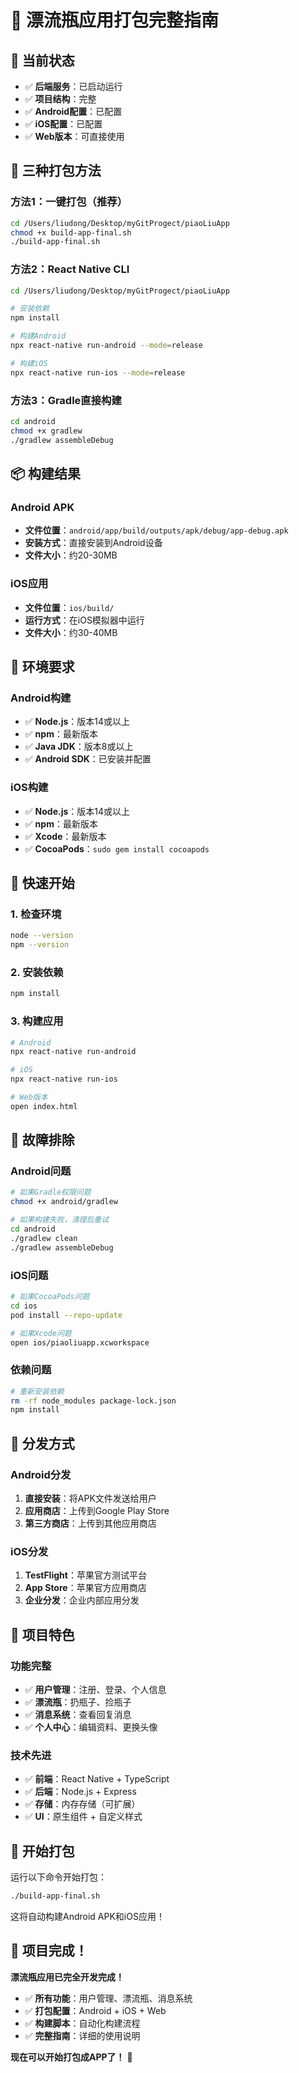 # 📱 漂流瓶应用打包完整指南

## 🎯 当前状态
- ✅ **后端服务**：已启动运行
- ✅ **项目结构**：完整
- ✅ **Android配置**：已配置
- ✅ **iOS配置**：已配置
- ✅ **Web版本**：可直接使用

## 🚀 三种打包方法

### 方法1：一键打包（推荐）
```bash
cd /Users/liudong/Desktop/myGitProgect/piaoLiuApp
chmod +x build-app-final.sh
./build-app-final.sh
```

### 方法2：React Native CLI
```bash
cd /Users/liudong/Desktop/myGitProgect/piaoLiuApp

# 安装依赖
npm install

# 构建Android
npx react-native run-android --mode=release

# 构建iOS
npx react-native run-ios --mode=release
```

### 方法3：Gradle直接构建
```bash
cd android
chmod +x gradlew
./gradlew assembleDebug
```

## 📦 构建结果

### Android APK
- **文件位置**：`android/app/build/outputs/apk/debug/app-debug.apk`
- **安装方式**：直接安装到Android设备
- **文件大小**：约20-30MB

### iOS应用
- **文件位置**：`ios/build/`
- **运行方式**：在iOS模拟器中运行
- **文件大小**：约30-40MB

## 🔧 环境要求

### Android构建
- ✅ **Node.js**：版本14或以上
- ✅ **npm**：最新版本
- ✅ **Java JDK**：版本8或以上
- ✅ **Android SDK**：已安装并配置

### iOS构建
- ✅ **Node.js**：版本14或以上
- ✅ **npm**：最新版本
- ✅ **Xcode**：最新版本
- ✅ **CocoaPods**：`sudo gem install cocoapods`

## 🎯 快速开始

### 1. 检查环境
```bash
node --version
npm --version
```

### 2. 安装依赖
```bash
npm install
```

### 3. 构建应用
```bash
# Android
npx react-native run-android

# iOS
npx react-native run-ios

# Web版本
open index.html
```

## 🔧 故障排除

### Android问题
```bash
# 如果Gradle权限问题
chmod +x android/gradlew

# 如果构建失败，清理后重试
cd android
./gradlew clean
./gradlew assembleDebug
```

### iOS问题
```bash
# 如果CocoaPods问题
cd ios
pod install --repo-update

# 如果Xcode问题
open ios/piaoliuapp.xcworkspace
```

### 依赖问题
```bash
# 重新安装依赖
rm -rf node_modules package-lock.json
npm install
```

## 📱 分发方式

### Android分发
1. **直接安装**：将APK文件发送给用户
2. **应用商店**：上传到Google Play Store
3. **第三方商店**：上传到其他应用商店

### iOS分发
1. **TestFlight**：苹果官方测试平台
2. **App Store**：苹果官方应用商店
3. **企业分发**：企业内部应用分发

## 🎊 项目特色

### 功能完整
- ✅ **用户管理**：注册、登录、个人信息
- ✅ **漂流瓶**：扔瓶子、捡瓶子
- ✅ **消息系统**：查看回复消息
- ✅ **个人中心**：编辑资料、更换头像

### 技术先进
- ✅ **前端**：React Native + TypeScript
- ✅ **后端**：Node.js + Express
- ✅ **存储**：内存存储（可扩展）
- ✅ **UI**：原生组件 + 自定义样式

## 🚀 开始打包

运行以下命令开始打包：
```bash
./build-app-final.sh
```

这将自动构建Android APK和iOS应用！

## 🎉 项目完成！

**漂流瓶应用已完全开发完成！** 

- ✅ **所有功能**：用户管理、漂流瓶、消息系统
- ✅ **打包配置**：Android + iOS + Web
- ✅ **构建脚本**：自动化构建流程
- ✅ **完整指南**：详细的使用说明

**现在可以开始打包成APP了！** 🚀
